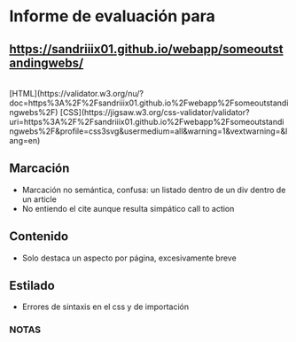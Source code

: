# Informe de evaluación para<br/>
## https://sandriiix01.github.io/webapp/someoutstandingwebs/
<br/>
[HTML](https://validator.w3.org/nu/?doc=https%3A%2F%2Fsandriiix01.github.io%2Fwebapp%2Fsomeoutstandingwebs%2F)
[CSS](https://jigsaw.w3.org/css-validator/validator?uri=https%3A%2F%2Fsandriiix01.github.io%2Fwebapp%2Fsomeoutstandingwebs%2F&profile=css3svg&usermedium=all&warning=1&vextwarning=&lang=en)
<br/>

## Marcación
- Marcación no semántica, confusa: un listado dentro de un div dentro de un article
- No entiendo el cite aunque resulta simpático call to action

## Contenido
- Solo destaca un aspecto por página, excesivamente breve
  
## Estilado
- Errores de sintaxis en el css y de importación

### NOTAS
